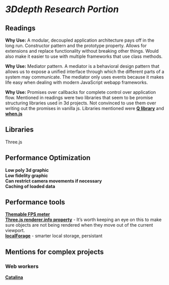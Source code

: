 # _3Ddepth Research Portion_

## **Readings**

**Why Use:** A modular, decoupled application architecture pays off in the long run. Constructor pattern and the prototype property. Allows for extensions and replace functionality without breaking other things. Would also make it easier to use with multiple frameworks that use class methods.

**Why Use:** Mediator pattern. A mediator is a behavioral design pattern that allows us to expose a unified interface through which the different parts of a system may communicate. The mediator only uses events because it makes life easy when dealing with modern JavaScript webapp frameworks.

**Why Use:** Promises over callbacks for complete control over application flow. Mentioned in readings were two libraries that seem to be promise structuring libraries used in 3d projects. Not convinced to use them over writing out the promises in vanilla js. Libraries mentioned were [**Q library**](https://github.com/kriskowal/q) and [**when.js**](https://github.com/cujojs/when)

## **Libraries**

Three.js

## **Performance Optimization**

**Low poly 3d graphic**\
**Low fidelity graphic**\
**Can restrict camera movements if necessary**\
**Caching of loaded data**

## **Performance tools**

[**Themable FPS meter**](https://darsa.in/fpsmeter/)\
[**Three.js renderer.info property**](https://github.com/mrdoob/three.js/blob/master/src/renderers/WebGLRenderer.js#L82) - It’s worth keeping an eye on this to make sure objects are not being rendered when they move out of the current viewport.\
[**localForage**](https://hacks.mozilla.org/2014/02/localforage-offline-storage-improved/) - smarter local storage, persistant

## **Mentions for complex projects**

### **Web workers**

[**Catalina**](http://catilinejs.com/)
